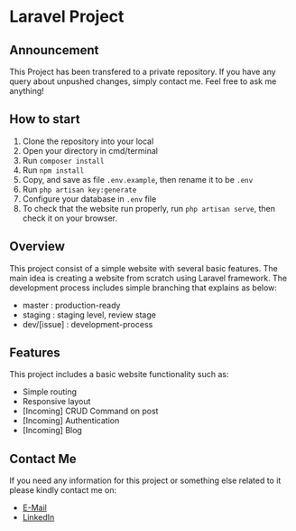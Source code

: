 # Laravel Project

## Announcement
This Project has been transfered to a private repository. If you have any query about unpushed changes, simply contact me. Feel free to ask me anything!

## How to start
1. Clone the repository into your local
2. Open your directory in cmd/terminal
3. Run ```composer install```
4. Run ```npm install```
5. Copy, and save as file ```.env.example```, then rename it to be ```.env```
6. Run ```php artisan key:generate```
7. Configure your database in ```.env``` file
8. To check that the website run properly, run ```php artisan serve```, then check it on your browser.

## Overview
This project consist of a simple website with several basic features. The main idea is creating a website from scratch using Laravel framework.
The development process includes simple branching that explains as below:
* master : production-ready
* staging : staging level, review stage
* dev/[issue] : development-process

## Features
This project includes a basic website functionality such as:
* Simple routing
* Responsive layout
* [Incoming] CRUD Command on post
* [Incoming] Authentication
* [Incoming] Blog

## Contact Me
If you need any information for this project or something else related to it please kindly contact me on:
* [E-Mail](mailto:bagusprabangkoro@gmail.com)
* [LinkedIn](https://www.linkedin.com/in/bagusprabangkoro/)
